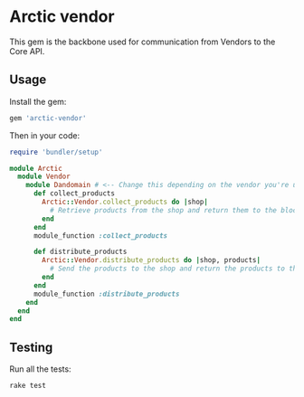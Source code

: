 # Arctic vendor

This gem is the backbone used for communication from Vendors to the Core API.

## Usage

Install the gem:

```ruby
gem 'arctic-vendor'
```

Then in your code:

```ruby
require 'bundler/setup'

module Arctic
  module Vendor
    module Dandomain # <-- Change this depending on the vendor you're using
      def collect_products
        Arctic::Vendor.collect_products do |shop|
          # Retrieve products from the shop and return them to the block
        end
      end
      module_function :collect_products

      def distribute_products
        Arctic::Vendor.distribute_products do |shop, products|
          # Send the products to the shop and return the products to the block
        end
      end
      module_function :distribute_products
    end
  end
end
```

## Testing

Run all the tests:

```bash
rake test
```
